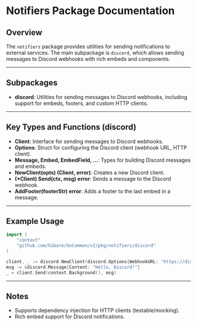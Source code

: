 # Notifiers Package Documentation

## Overview

The `notifiers` package provides utilities for sending notifications to external services. The main subpackage is `discord`, which allows sending messages to Discord webhooks with rich embeds and components.

---

## Subpackages

- **discord**: Utilities for sending messages to Discord webhooks, including support for embeds, footers, and custom HTTP clients.

---

## Key Types and Functions (discord)

- **Client**: Interface for sending messages to Discord webhooks.
- **Options**: Struct for configuring the Discord client (webhook URL, HTTP client).
- **Message, Embed, EmbedField, ...**: Types for building Discord messages and embeds.
- **NewClient(opts) (Client, error)**: Creates a new Discord client.
- **(\*Client) Send(ctx, msg) error**: Sends a message to the Discord webhook.
- **AddFooter(footerStr) error**: Adds a footer to the last embed in a message.

---

## Example Usage

```go
import (
    "context"
    "github.com/hibare/GoCommon/v2/pkg/notifiers/discord"
)

client, _ := discord.NewClient(discord.Options{WebhookURL: "https://discord.com/api/webhooks/..."})
msg := &discord.Message{Content: "Hello, Discord!"}
_ = client.Send(context.Background(), msg)
```

---

## Notes

- Supports dependency injection for HTTP clients (testable/mocking).
- Rich embed support for Discord notifications.
